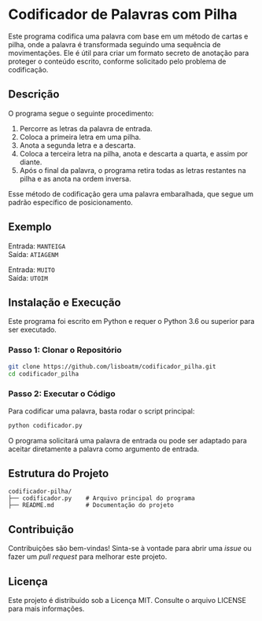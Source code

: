 # Codificador de Palavras com Pilha

Este programa codifica uma palavra com base em um método de cartas e pilha, onde a palavra é transformada seguindo uma sequência de movimentações. Ele é útil para criar um formato secreto de anotação para proteger o conteúdo escrito, conforme solicitado pelo problema de codificação.

## Descrição

O programa segue o seguinte procedimento:
1. Percorre as letras da palavra de entrada.
2. Coloca a primeira letra em uma pilha.
3. Anota a segunda letra e a descarta.
4. Coloca a terceira letra na pilha, anota e descarta a quarta, e assim por diante.
5. Após o final da palavra, o programa retira todas as letras restantes na pilha e as anota na ordem inversa.

Esse método de codificação gera uma palavra embaralhada, que segue um padrão específico de posicionamento. 

## Exemplo

Entrada: `MANTEIGA`  
Saída: `ATIAGENM`

Entrada: `MUITO`  
Saída: `UTOIM`

## Instalação e Execução

Este programa foi escrito em Python e requer o Python 3.6 ou superior para ser executado.

### Passo 1: Clonar o Repositório

```bash
git clone https://github.com/lisboatm/codificador_pilha.git
cd codificador_pilha
```

### Passo 2: Executar o Código

Para codificar uma palavra, basta rodar o script principal:

```bash
python codificador.py
```

O programa solicitará uma palavra de entrada ou pode ser adaptado para aceitar diretamente a palavra como argumento de entrada.

## Estrutura do Projeto

```
codificador-pilha/
├── codificador.py    # Arquivo principal do programa
├── README.md         # Documentação do projeto
```

## Contribuição

Contribuições são bem-vindas! Sinta-se à vontade para abrir uma _issue_ ou fazer um _pull request_ para melhorar este projeto.

## Licença

Este projeto é distribuído sob a Licença MIT. Consulte o arquivo LICENSE para mais informações.
